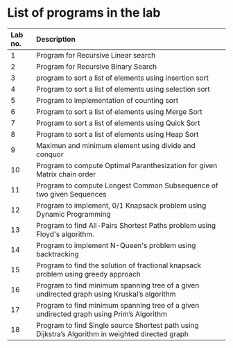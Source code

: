 # List of programs in the lab

| Lab no. | Description |
| :------ | :---------- |
|1|  Program for Recursive Linear search
|2|  Program for Recursive Binary Search
|3|  program to sort a list of elements using insertion sort
|4|  Program to sort a list of elements using selection sort
|5|  Program to implementation of counting sort
|6|  Program to sort a list of elements using Merge Sort
|7|  Program to sort a list of elements using Quick Sort
|8|  Program to sort a list of elements using Heap Sort
|9|  Maximun and minimum element using divide and conquor
|10| Program to compute Optimal Paranthesization for given Matrix chain order
|11| Program to compute Longest Common Subsequence of two given Sequences
|12| Program to implement, 0/1 Knapsack problem using Dynamic Programming
|13| Program to find All-Pairs Shortest Paths problem using Floyd's algorithm.
|14| Program to implement N-Queen's problem using backtracking
|15| Program to find the solution of fractional knapsack problem using greedy approach
|16| Program to find minimum spanning tree of a given undirected graph using Kruskal’s algorithm
|17| Program to find minimum spanning tree of a given undirected graph using Prim’s Algorithm
|18| Program to find Single source Shortest path using Dijkstra’s Algorithm in weighted directed graph
